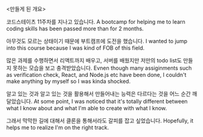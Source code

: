 <만들게 된 개요>
<Introduction for the reason I made it>

코드스테이츠 11주차를 지나고 있습니다.
A bootcamp for helping me to learn coding skills has been passed more than for 2 months.

아무것도 모르는 상태이기 때문에 부트캠프에 도전을 했습니다.
I wanted to jump into this course because I was kind of FOB of this field.

많은 과제를 수행하면서 리액트까지 배우고, 서버를 배웠지만 저만의 todo list도 만들지 못하는 모습을 보고 충격받았습니다.
Evnen though many assiginments such as verification check, React, and Node.js etc have been done, I couldn't make anything by myself so I was kinda shocked.

알고 있는 것과 알고 있는 것을 활용해서 만들어내는 능력은 다르다는 것을 어느 순간 깨달았습니다.
At some point, I was noticed that it's totally different between what I know about and what I'm able to create with what I know.

그래서 막막한 길에 대해서 클론을 통해서라도 갈피를 잡고 싶었습니다.
Hopefully, it helps me to realize I'm on the right track.
